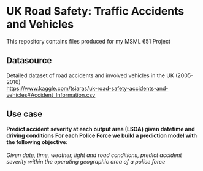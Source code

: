 # UK Road Safety: Traffic Accidents and Vehicles
This repository contains files produced for my MSML 651 Project

## Datasource
Detailed dataset of road accidents and involved vehicles in the UK (2005-2016)<br>
<U>https://www.kaggle.com/tsiaras/uk-road-safety-accidents-and-vehicles#Accident_Information.csv</U>
    


## Use case
<b>Predict accident severity at each output area (LSOA) given datetime and driving conditions</b>
<b>For each Police Force we build a prediction model with the following objective:</b><br>
<br>
<em>Given date, time, weather, light and road conditions, predict accident severity within the operating geographic area of a police force</em> <br>
<br>
